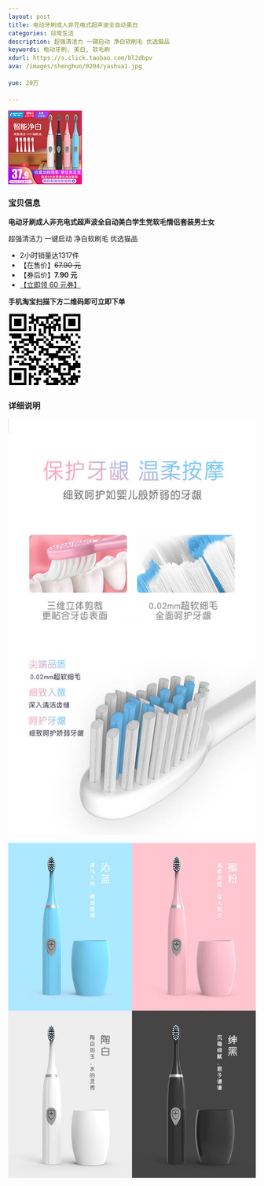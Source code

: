 ```yaml
---
layout: post
title: 电动牙刷成人非充电式超声波全自动美白
categories: 日常生活
description: 超强清洁力 一键启动 净白软刷毛 优选猫品
keywords: 电动牙刷, 美白, 软毛刷
xdurl: https://s.click.taobao.com/bl2dbpv
ava: /images/shenghuo/0204/yashua1.jpg

yue: 20万

---
```


![](/images/shenghuo/0204/yashua1.jpg?center)

### 宝贝信息
**电动牙刷成人非充电式超声波全自动美白学生党软毛情侣套装男士女**

超强清洁力 一键启动 净白软刷毛 优选猫品

* 2小时销量达1317件
* 【在售价】~~67.90 元~~
* 【券后价】**7.90 元**
* [【立即领 60 元券】](https://s.click.taobao.com/bl2dbpv)

**手机淘宝扫描下方二维码即可立即下单**

![](/images/shenghuo/0204/yashuaimg.png)

### 详细说明

![](/images/shenghuo/0204/yashua2.jpg)

![](/images/shenghuo/0204/yashua3.jpg)
